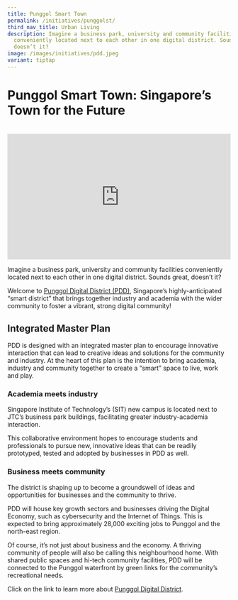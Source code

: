 ```yaml
---
title: Punggol Smart Town
permalink: /initiatives/punggolst/
third_nav_title: Urban Living
description: Imagine a business park, university and community facilities
  conveniently located next to each other in one digital district. Sounds great,
  doesn’t it?
image: /images/initiatives/pdd.jpeg
variant: tiptap
---
```

# Punggol Smart Town: Singapore’s Town for the Future
<br>

<div style="max-width: 1280px">
    <div style="height: 0;
            overflow: hidden;
            position: relative;
            padding-bottom: 56.25%;">
        <iframe src="https://www.youtube.com/embed/i4osPznQ5d0" height="720" width="1280" frameborder="0" title="YouTube video player" allow="accelerometer; autoplay; clipboard-write; encrypted-media; gyroscope; picture-in-picture" style="top: 0;
                left: 0;
                right: 0;
                bottom: 0;
                height: 100%;
                border: none;
                max-width: 100%;
                position: absolute;"></iframe>
 </div>
</div>

Imagine a business park, university and community facilities conveniently located next to each other in one digital district. Sounds great, doesn’t it?

Welcome to <a href="https://estates.jtc.gov.sg/pdd" target="_blank">Punggol Digital District (PDD)</a>, Singapore’s highly-anticipated “smart district” that brings together industry and academia with the wider community to foster a vibrant, strong digital community!

## Integrated Master Plan

PDD is designed with an integrated master plan to encourage innovative interaction that can lead to creative ideas and solutions for the community and industry. At the heart of this plan is the intention to bring academia, industry and community together to create a “smart” space to live, work and play.

### Academia meets industry

Singapore Institute of Technology’s (SIT) new campus is located next to JTC’s business park buildings, facilitating greater industry-academia interaction.

This collaborative environment hopes to encourage students and professionals to pursue new, innovative ideas that can be readily prototyped, tested and adopted by businesses in PDD as well.

### Business meets community

The district is shaping up to become a groundswell of ideas and opportunities for businesses and the community to thrive.

PDD will house key growth sectors and businesses driving the Digital Economy, such as cybersecurity and the Internet of Things. This is expected to bring approximately 28,000 exciting jobs to Punggol and the north-east region.

Of course, it’s not just about business and the economy. A thriving community of people will also be calling this neighbourhood home. With shared public spaces and hi-tech community facilities, PDD will be connected to the Punggol waterfront by green links for the community’s recreational needs.

Click on the link to learn more about <a href="https://estates.jtc.gov.sg/pdd" target="_blank">Punggol Digital District</a>.